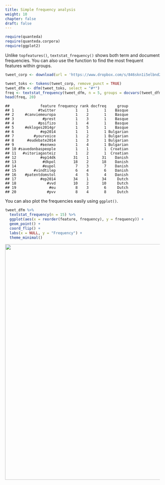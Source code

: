 ```yaml
---
title: Simple frequency analysis
weight: 10
chapter: false
draft: false
---
```



```r
require(quanteda)
require(quanteda.corpora)
require(ggplot2)
```

Unlike `topfeatures()`, `textstat_frequency()` shows both term and document frequencies. You can also use the function to find the most frequent features within groups.


```r
tweet_corp <- download(url = 'https://www.dropbox.com/s/846skn1i5elbnd2/data_corpus_sampletweets.rds?dl=1')
```




```r
tweet_toks <- tokens(tweet_corp, remove_punct = TRUE) 
tweet_dfm <- dfm(tweet_toks, select = "#*")
freq <- textstat_frequency(tweet_dfm, n = 5, groups = docvars(tweet_dfm, 'lang'))
head(freq, 20)
```

```
##              feature frequency rank docfreq     group
## 1           #twitter         1    1       1    Basque
## 2     #canviemeuropa         1    2       1    Basque
## 3             #prest         1    3       1    Basque
## 4           #psifizo         1    4       1    Basque
## 5     #ekloges2014gr         1    5       1    Basque
## 6            #ep2014         1    1       1 Bulgarian
## 7         #yourvoice         1    2       1 Bulgarian
## 8      #eudebate2014         1    3       1 Bulgarian
## 9            #велико         1    4       1 Bulgarian
## 10 #savedonbaspeople         1    1       1  Croatian
## 11   #vitoriagasteiz         1    2       1  Croatian
## 12           #ep14dk        31    1      31    Danish
## 13            #dkpol        18    2      18    Danish
## 14            #eupol         7    3       7    Danish
## 15        #vindtilep         6    4       6    Danish
## 16    #patentdomstol         4    5       4    Danish
## 17           #ep2014        34    1      34     Dutch
## 18              #vvd        10    2      10     Dutch
## 19               #eu         8    3       6     Dutch
## 20              #pvv         8    4       8     Dutch
```

You can also plot the frequencies easily using `ggplot()`.


```r
tweet_dfm %>% 
  textstat_frequency(n = 15) %>% 
  ggplot(aes(x = reorder(feature, frequency), y = frequency)) +
  geom_point() +
  coord_flip() +
  labs(x = NULL, y = "Frequency") +
  theme_minimal()
```

<img src="/statistical-analysis/frequency_files/figure-html/unnamed-chunk-5-1.svg" width="768" />


